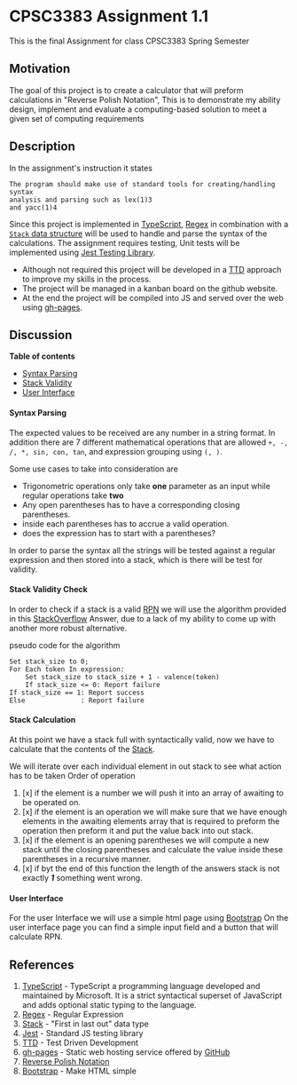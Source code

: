 # CPSC3383 Assignment 1.1

This is the final Assignment for class CPSC3383 Spring Semester

## Motivation

The goal of this project is to create a calculator that will preform calculations in "Reverse Polish Notation",
This is to demonstrate my ability design, implement and evaluate a computing-based solution to meet a given set of computing requirements

## Description
In the assignment's instruction it states 

```
The program should make use of standard tools for creating/handling syntax
analysis and parsing such as lex(1)3
and yacc(1)4
```
Since this project is implemented in [TypeScript](#references), [Regex](#references) in combination with a [`Stack` data structure](#references) will be used to handle and parse the syntax of the calculations. 
The assignment requires testing, Unit tests will be implemented using [Jest Testing Library](#references).
* Although not required this project will be developed in a [TTD](#references) approach to improve my skills in the process.
* The project will be managed in a kanban board on the github website.
* At the end the project will be compiled into JS and served over the web using [gh-pages](#references).

## Discussion

**Table of contents**
* [Syntax Parsing](#syntax-parsing)
* [Stack Validity](#stack-validity-check)
* [User Interface](#user-interface)

#### Syntax Parsing
The expected values to be received are any number in a string format.
In addition there are 7 different mathematical operations that are allowed `+, -, /, *, sin, con, tan`, and expression grouping using `(, )`.

Some use cases to take into consideration are
* Trigonometric operations only take **one** parameter as an input while regular operations take **two**
* Any open parentheses has to have a corresponding closing parentheses.
* inside each parentheses has to accrue a valid operation.
* does the expression has to start with a parentheses? 

In order to parse the syntax all the strings will be tested against a regular expression and then stored into a stack, which is there will be test for validity.

#### Stack Validity Check
In order to check if a stack is a valid [RPN](#references) we will use the algorithm provided in this [StackOverflow](https://stackoverflow.com/a/14507082/17130691) Answer, due to a lack of my ability to come up with another more robust alternative.

pseudo code for the algorithm
```
Set stack_size to 0;
For Each token In expression:
    Set stack_size to stack_size + 1 - valence(token)
    If stack_size <= 0: Report failure
If stack_size == 1: Report success
Else              : Report failure
```

#### Stack Calculation
At this point we have a stack full with syntactically valid, now we have to calculate that the contents of the [Stack](#references).

We will iterate over each individual element in out stack to see what action has to be taken 
Order of operation
 1) [x] if the element is a number we will push it into an array of awaiting to be operated on.
 2) [x] if the element is an operation we will make sure that we have enough elements in the awaiting elements array that is required to preform the operation then preform it and put the value back into out stack.
 3) [x] if the element is an opening parentheses we will compute a new stack until the closing parentheses and calculate the value inside these parentheses in a recursive manner.
 4) [x] if byt the end of this function the length of the answers stack is not exactly ***1*** something went wrong.

 #### User Interface
For the user Interface we will use a simple html page using [Bootstrap](#references)
On the user interface page you can find a simple input field and a button that will calculate RPN. 


## References
1) [TypeScript](https://en.wikipedia.org/wiki/TypeScript) - TypeScript a programming language developed and maintained by Microsoft. It is a strict syntactical superset of JavaScript and adds optional static typing to the language.
2) [Regex](https://en.wikipedia.org/wiki/Regular_expression) - Regular Expression
3) [Stack](https://en.wikipedia.org/wiki/Stack_(abstract_data_type)) - "First in last out" data type
4) [Jest](https://www.npmjs.com/package/jest) - Standard JS testing library
5) [TTD](https://en.wikipedia.org/wiki/Test-driven_development) - Test Driven Development
6) [gh-pages](https://en.wikipedia.org/wiki/GitHub#GitHub_Pages) - Static web hosting service offered by [GitHub](https://github.com) 
7) [Reverse Polish Notation](https://en.wikipedia.org/wiki/Reverse_Polish_notation)
8) [Bootstrap](https://getbootstrap.com/docs/4.3/getting-started/introduction/) - Make HTML simple